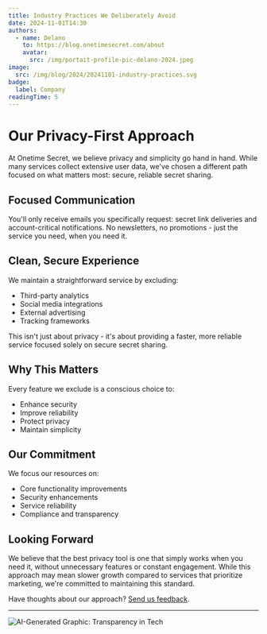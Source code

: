 ```yaml
---
title: Industry Practices We Deliberately Avoid
date: 2024-11-01T14:30
authors:
  - name: Delano
    to: https://blog.onetimesecret.com/about
    avatar:
      src: /img/portait-profile-pic-delano-2024.jpeg
image:
  src: /img/blog/2024/20241101-industry-practices.svg
badge:
  label: Company
readingTime: 5
---
```


# Our Privacy-First Approach
At Onetime Secret, we believe privacy and simplicity go hand in hand. While many services collect extensive user data, we've chosen a different path focused on what matters most: secure, reliable secret sharing.

## Focused Communication
You'll only receive emails you specifically request: secret link deliveries and account-critical notifications. No newsletters, no promotions - just the service you need, when you need it.

## Clean, Secure Experience
We maintain a straightforward service by excluding:
- Third-party analytics
- Social media integrations
- External advertising
- Tracking frameworks

This isn't just about privacy - it's about providing a faster, more reliable service focused solely on secure secret sharing.

## Why This Matters
Every feature we exclude is a conscious choice to:
- Enhance security
- Improve reliability
- Protect privacy
- Maintain simplicity

## Our Commitment
We focus our resources on:
- Core functionality improvements
- Security enhancements
- Service reliability
- Compliance and transparency

## Looking Forward
We believe that the best privacy tool is one that simply works when you need it, without unnecessary features or constant engagement. While this approach may mean slower growth compared to services that prioritize marketing, we're committed to maintaining this standard.

Have thoughts about our approach? [Send us feedback](https://onetimesecret.com/feedback).

---

![AI-Generated Graphic: Transparency in Tech](/img/blog/2024/20241101-industry-practices.svg)
